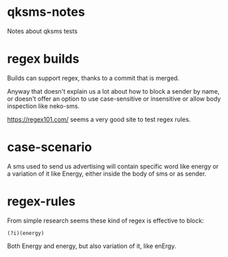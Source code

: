 # qksms-notes
Notes about qksms tests

# regex builds

Builds can support regex, thanks to a commit that is merged.

Anyway that doesn't explain us a lot about how to block a sender by name, or doesn't offer an option to use case-sensitive or insensitive or allow body inspection like neko-sms.

https://regex101.com/ seems a very good site to test regex rules.

# case-scenario

A sms used to send us advertising will contain specific word like energy or a variation of it like Energy, either inside the body of sms or as sender.

# regex-rules

From simple research seems these kind of regex is effective to block:

``(?i)(energy)``

Both Energy and energy, but also variation of it, like enErgy.
